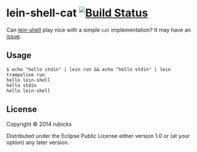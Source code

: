 # lein-shell-cat [![Build Status](https://travis-ci.org/rubicks/lein-shell-cat.png)](https://travis-ci.org/rubicks/lein-shell-cat)

Can [lein-shell](https://github.com/hyPiRion/lein-shell) play nice with a simple `cat` implementation? It may have an [issue](https://github.com/hyPiRion/lein-shell/issues/13).

## Usage

```shell
$ echo "hello stdin" | lein run && echo "hello stdin" | lein trampoline run
hello lein-shell
hello stdin
hello lein-shell
```

## License

Copyright © 2014 rubicks

Distributed under the Eclipse Public License either version 1.0 or (at
your option) any later version.
